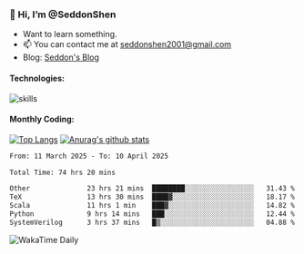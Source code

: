 ### 👋 Hi, I’m @SeddonShen
- Want to learn something.
- 📫 You can contact me at seddonshen2001@gmail.com
- Blog: [Seddon's Blog](https://seddonshen.github.io/)
#### Technologies:

![skills](https://skillicons.dev/icons?i=scala,js,html,css,bootstrap,jquery,c,cpp,cloudflare,django,docker,flask,git,github,githubactions,linux,latex,mysql,nodejs,ps,php,pr,py,raspberrypi,redis,unreal,v,vscode,vue,bash)

#### Monthly Coding:
[![Top Langs](https://github-readme-stats.vercel.app/api/top-langs?username=seddonshen&show_icons=true&locale=en&layout=compact&hide=html&langs_count=8)](https://github.com/SeddonShen/)
[![Anurag's github stats](https://github-readme-stats.vercel.app/api?username=SeddonShen&count_private=true&show_icons=true)](https://github.com/anuraghazra/github-readme-stats)
<!--START_SECTION:waka-->

```txt
From: 11 March 2025 - To: 10 April 2025

Total Time: 74 hrs 20 mins

Other              23 hrs 21 mins  ████████░░░░░░░░░░░░░░░░░   31.43 %
TeX                13 hrs 30 mins  ████▓░░░░░░░░░░░░░░░░░░░░   18.17 %
Scala              11 hrs 1 min    ███▓░░░░░░░░░░░░░░░░░░░░░   14.82 %
Python             9 hrs 14 mins   ███░░░░░░░░░░░░░░░░░░░░░░   12.44 %
SystemVerilog      3 hrs 37 mins   █▒░░░░░░░░░░░░░░░░░░░░░░░   04.88 %
```

<!--END_SECTION:waka-->

![WakaTime Daily](https://wakatime.com/share/@seddon2001/61a7e342-5f12-4fea-bf92-1fac161e97d6.svg)
<!---
SeddonShen/SeddonShen is a ✨ special ✨ repository because its `README.md` (this file) appears on your GitHub profile.
You can click the Preview link to take a look at your changes.
--->
